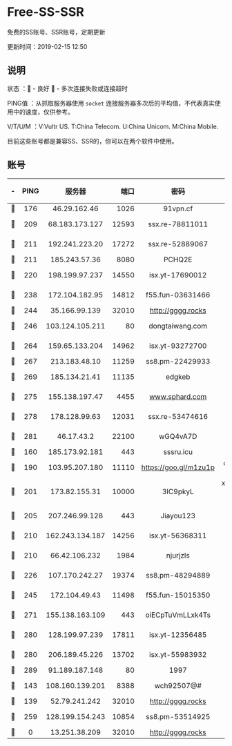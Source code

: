 # Free-SS-SSR

免费的SS账号、SSR账号，定期更新

更新时间：2019-02-15 12:50

## 说明

状态     ：🙂 - 良好 🙁 - 多次连接失败或连接超时

PING值   ：从抓取服务器使用 `socket` 连接服务器多次后的平均值，不代表真实使用中的速度，仅供参考。

V/T/U/M  ：V:Vultr US. T:China Telecom. U:China Unicom. M:China Mobile.

目前这些账号都是兼容SS、SSR的，你可以在两个软件中使用。

## 账号

|-|PING|服务器|端口|密码|加密方式|区域|V/T/U/M|
|:----:|:----:|:-----:|-----:|:----:|:----:|:----:|:----:|
|🙂|176|46.29.162.46|1026|91vpn.cf|rc4-md5|RU|10↑/10↑/9↑/10↑|
|🙂|209|68.183.173.127|12593|ssx.re-78811011|aes-256-cfb|US|7↑/6↑/6↑/6↑|
|🙂|211|192.241.223.20|17272|ssx.re-52889067|aes-256-cfb|US|7↑/6↑/6↑/6↑|
|🙂|211|185.243.57.36|8080|PCHQ2E|rc4-md5|US|10↑/10↑/10↑/10↑|
|🙂|220|198.199.97.237|14550|isx.yt-17690012|aes-256-cfb|US|9↑/9↑/9↑/9↑|
|🙂|238|172.104.182.95|14812|f55.fun-03631466|aes-256-cfb|SG|10↑/10↑/9↑/10↑|
|🙂|244|35.166.99.139|32010|http://gggg.rocks|chacha20|US|10↑/10↑/10↑/10↑|
|🙂|246|103.124.105.211|80|dongtaiwang.com|aes-256-cfb|US|10↑/10↑/10↑/10↑|
|🙂|264|159.65.133.204|14962|isx.yt-93272700|aes-256-cfb|SG|9↑/9↑/9↑/9↑|
|🙂|267|213.183.48.10|11259|ss8.pm-22429933|rc4-md5|RU|7↑/6↑/6↑/6↑|
|🙂|269|185.134.21.41|11135|edgkeb|aes-256-cfb|GB|10↑/10↑/10↑/10↑|
|🙂|275|155.138.197.47|4455|www.sphard.com|aes-256-cfb|US|10↑/10↑/10↑/10↑|
|🙂|278|178.128.99.63|12031|ssx.re-53474616|aes-256-cfb|SG|7↑/6↑/6↑/6↑|
|🙂|281|46.17.43.2|22100|wGQ4vA7D|aes-256-gcm|RU|6↑/10↑/10↑/10↑|
|🙂|160|185.173.92.181|443|sssru.icu|rc4-md5|RU|10↑/10↑/10↑/10↑|
|🙂|190|103.95.207.180|11110|https://goo.gl/m1zu1p|chacha20-ietf|US|8↓/10↑/10↑/9↓|
|🙂|201|173.82.155.31|10000|3IC9pkyL|xchacha20-ietf-poly1305|US|9↑/8↑/7↑/8↑|
|🙂|205|207.246.99.128|443|Jiayou123|aes-256-cfb|US|10↑/10↑/10↑/10↑|
|🙂|210|162.243.134.187|14256|isx.yt-56368311|aes-256-cfb|US|9↑/9↑/9↑/9↑|
|🙂|210|66.42.106.232|1984|njurjzls|aes-256-cfb|US|10↑/10↑/10↑/10↑|
|🙂|226|107.170.242.27|19374|ss8.pm-48294889|aes-256-cfb|US|7↑/6↑/6↑/6↑|
|🙂|245|172.104.49.43|11498|f55.fun-15015350|aes-256-cfb|SG|7↑/6↑/6↑/6↑|
|🙂|271|155.138.163.109|443|oiECpTuVmLLxk4Ts|aes-256-cfb|US|9↑/10↑/10↑/10↑|
|🙂|280|128.199.97.239|17811|isx.yt-12356485|aes-256-cfb|SG|9↑/9↑/9↑/9↑|
|🙂|280|206.189.45.226|13702|isx.yt-55983932|aes-256-cfb|SG|9↑/9↑/9↑/9↑|
|🙂|289|91.189.187.148|80|1997|chacha20|US|10↑/10↑/10↑/10↑|
|🙂|143|108.160.139.201|8388|wch92507@#|aes-256-cfb|JP|9↓/10↑/10↑/10↑|
|🙁|139|52.79.241.242|32010|http://gggg.rocks|chacha20|KR|8↑/7↓/7↑/10↑|
|🙁|259|128.199.154.243|10854|ss8.pm-53514925|aes-256-cfb|SG|10↑/10↑/9↑/10↑|
|🙁|0|13.251.38.209|32010|http://gggg.rocks|chacha20|SG|9↓/9↓/10↑/10↑|
